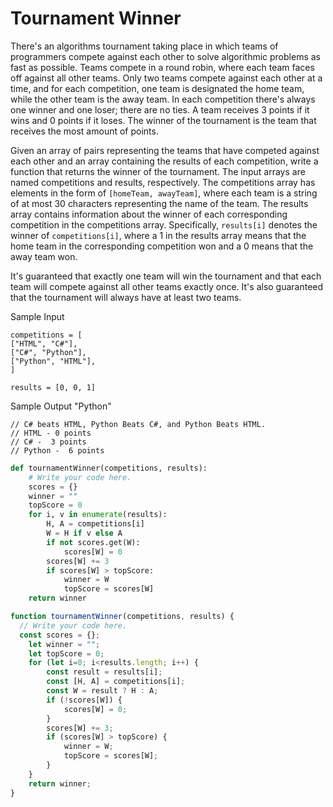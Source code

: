 # Tournament Winner

  There's an algorithms tournament taking place in which teams of programmers
  compete against each other to solve algorithmic problems as fast as possible.
  Teams compete in a round robin, where each team faces off against all other
  teams. Only two teams compete against each other at a time, and for each
  competition, one team is designated the home team, while the other team is the
  away team. In each competition there's always one winner and one loser; there
  are no ties. A team receives 3 points if it wins and 0 points if it loses. The
  winner of the tournament is the team that receives the most amount of points.
  
  
  Given an array of pairs representing the teams that have competed against each
  other and an array containing the results of each competition, write a
  function that returns the winner of the tournament. The input arrays are named
  competitions and results, respectively. The competitions array has elements in the form of
  ```[homeTeam, awayTeam]```, where each team is a string of at most 30
  characters representing the name of the team. The results array
  contains information about the winner of each corresponding competition in the
  competitions array. Specifically, ```results[i]``` denotes
  the winner of ```competitions[i]```, where a 1 in the
  results array means that the home team in the corresponding
  competition won and a 0 means that the away team won.
  
  It's guaranteed that exactly one team will win the tournament and that each
  team will compete against all other teams exactly once. It's also guaranteed
  that the tournament will always have at least two teams.
  
  Sample Input
  ```
  competitions = [
  ["HTML", "C#"],
  ["C#", "Python"],
  ["Python", "HTML"],
  ]
  ```
  ```results = [0, 0, 1]```
  
  Sample Output
  "Python"
  ```
  // C# beats HTML, Python Beats C#, and Python Beats HTML.
  // HTML - 0 points 
  // C# -  3 points
  // Python -  6 points
  ```
```python
def tournamentWinner(competitions, results):
    # Write your code here.
    scores = {}
	winner = ""
	topScore = 0
	for i, v in enumerate(results):
		H, A = competitions[i]
		W = H if v else A
		if not scores.get(W):
			scores[W] = 0
		scores[W] += 3
		if scores[W] > topScore:
			winner = W
			topScore = scores[W]
	return winner
```
```javascript
function tournamentWinner(competitions, results) {
  // Write your code here.
  const scores = {};
	let winner = "";
	let topScore = 0;
	for (let i=0; i<results.length; i++) {
		const result = results[i];
		const [H, A] = competitions[i];
		const W = result ? H : A;
		if (!scores[W]) {
			scores[W] = 0;
		}
		scores[W] += 3;
		if (scores[W] > topScore) {
			winner = W;
			topScore = scores[W];
		}
	}
	return winner;
}
```
